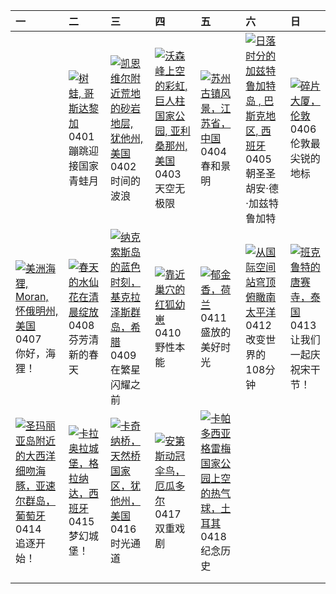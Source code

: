 | 一                                                                                                                                                                                                      | 二                                                                                                                                                                                          | 三                                                                                                                                                                                             | 四                                                                                                                                                                                                       | 五                                                                                                                                                                                            | 六                                                                                                                                                                                                                     | 日                                                                                                                                                                                              |
|:-------------------------------------------------------------------------------------------------------------------------------------------------------------------------------------------------------|:-------------------------------------------------------------------------------------------------------------------------------------------------------------------------------------------|:----------------------------------------------------------------------------------------------------------------------------------------------------------------------------------------------|:--------------------------------------------------------------------------------------------------------------------------------------------------------------------------------------------------------|:---------------------------------------------------------------------------------------------------------------------------------------------------------------------------------------------|:----------------------------------------------------------------------------------------------------------------------------------------------------------------------------------------------------------------------|:-----------------------------------------------------------------------------------------------------------------------------------------------------------------------------------------------|
|                                                                                                                                                                                                        | [![](https://www.bing.com/th?id=OHR.TicanFrog_ZH-CN8949758487_320x240.jpg "树蛙, 哥斯达黎加")](https://www.bing.com/th?id=OHR.TicanFrog_ZH-CN8949758487_UHD.jpg)<br>0401<br>蹦跳迎接国家青蛙月             | [![](https://www.bing.com/th?id=OHR.UtahBadlands_ZH-CN9174002963_320x240.jpg "凯恩维尔附近荒地的砂岩地层, 犹他州, 美国")](https://www.bing.com/th?id=OHR.UtahBadlands_ZH-CN9174002963_UHD.jpg)<br>0402<br>时间的波浪 | [![](https://www.bing.com/th?id=OHR.SaguaroRainbow_ZH-CN0139056375_320x240.jpg "沃森峰上空的彩虹, 巨人柱国家公园, 亚利桑那州, 美国")](https://www.bing.com/th?id=OHR.SaguaroRainbow_ZH-CN0139056375_UHD.jpg)<br>0403<br>天空无极限 | [![](https://www.bing.com/th?id=OHR.QingMingY25_ZH-CN9818431198_320x240.jpg "苏州古镇风景，江苏省，中国")](https://www.bing.com/th?id=OHR.QingMingY25_ZH-CN9818431198_UHD.jpg)<br>0404<br>春和景明            | [![](https://www.bing.com/th?id=OHR.GaztelugatxeSunset_ZH-CN0553703567_320x240.jpg "日落时分的加兹特鲁加特岛 , 巴斯克地区, 西班牙")](https://www.bing.com/th?id=OHR.GaztelugatxeSunset_ZH-CN0553703567_UHD.jpg)<br>0405<br>朝圣圣胡安·德·加兹特鲁加特 | [![](https://www.bing.com/th?id=OHR.ShardLondon2025_ZH-CN0722863055_320x240.jpg "碎片大厦，伦敦")](https://www.bing.com/th?id=OHR.ShardLondon2025_ZH-CN0722863055_UHD.jpg)<br>0406<br>伦敦最尖锐的地标        |
| [![](https://www.bing.com/th?id=OHR.BeaverDay_ZH-CN2889563041_320x240.jpg "美洲海狸, Moran, 怀俄明州, 美国")](https://www.bing.com/th?id=OHR.BeaverDay_ZH-CN2889563041_UHD.jpg)<br>0407<br>你好，海狸！                | [![](https://www.bing.com/th?id=OHR.SpringDaffodils_ZH-CN6737270212_320x240.jpg "春天的水仙花在清晨绽放")](https://www.bing.com/th?id=OHR.SpringDaffodils_ZH-CN6737270212_UHD.jpg)<br>0408<br>芬芳清新的春天 | [![](https://www.bing.com/th?id=OHR.BlueNaxos_ZH-CN7863097040_320x240.jpg "纳克索斯岛的蓝色时刻，基克拉泽斯群岛，希腊")](https://www.bing.com/th?id=OHR.BlueNaxos_ZH-CN7863097040_UHD.jpg)<br>0409<br>在繁星闪耀之前      | [![](https://www.bing.com/th?id=OHR.LittleFoxes_ZH-CN8622806156_320x240.jpg "靠近巢穴的红狐幼崽")](https://www.bing.com/th?id=OHR.LittleFoxes_ZH-CN8622806156_UHD.jpg)<br>0410<br>野性本能                           | [![](https://www.bing.com/th?id=OHR.TulipsWindmill_ZH-CN0665142956_320x240.jpg "郁金香，荷兰")](https://www.bing.com/th?id=OHR.TulipsWindmill_ZH-CN0665142956_UHD.jpg)<br>0411<br>盛放的美好时光          | [![](https://www.bing.com/th?id=OHR.SpaceFlight_ZH-CN0927394503_320x240.jpg "从国际空间站穹顶俯瞰南太平洋")](https://www.bing.com/th?id=OHR.SpaceFlight_ZH-CN0927394503_UHD.jpg)<br>0412<br>改变世界的108分钟                              | [![](https://www.bing.com/th?id=OHR.ThailandPagodas_ZH-CN1143878296_320x240.jpg "班克鲁特的唐赛寺，泰国")](https://www.bing.com/th?id=OHR.ThailandPagodas_ZH-CN1143878296_UHD.jpg)<br>0413<br>让我们一起庆祝宋干节！ |
| [![](https://www.bing.com/th?id=OHR.SpottedDolphins_ZH-CN1257100316_320x240.jpg "圣玛丽亚岛附近的大西洋细吻海豚，亚速尔群岛，葡萄牙")](https://www.bing.com/th?id=OHR.SpottedDolphins_ZH-CN1257100316_UHD.jpg)<br>0414<br>追逐开始！ | [![](https://www.bing.com/th?id=OHR.CerezoEnFlor_ZH-CN2951543796_320x240.jpg "卡拉奥拉城堡，格拉纳达，西班牙")](https://www.bing.com/th?id=OHR.CerezoEnFlor_ZH-CN2951543796_UHD.jpg)<br>0415<br>梦幻城堡！     | [![](https://www.bing.com/th?id=OHR.KachinaBridge_ZH-CN3333793502_320x240.jpg "卡奇纳桥，天然桥国家区，犹他州，美国")](https://www.bing.com/th?id=OHR.KachinaBridge_ZH-CN3333793502_UHD.jpg)<br>0416<br>时光通道    | [![](https://www.bing.com/th?id=OHR.EcuadorBird_ZH-CN3676173654_320x240.jpg "安第斯动冠伞鸟，厄瓜多尔")](https://www.bing.com/th?id=OHR.EcuadorBird_ZH-CN3676173654_UHD.jpg)<br>0417<br>双重戏剧                        | [![](https://www.bing.com/th?id=OHR.GoremeTurkey_ZH-CN0255739302_320x240.jpg "卡帕多西亚格雷梅国家公园上空的热气球，土耳其")](https://www.bing.com/th?id=OHR.GoremeTurkey_ZH-CN0255739302_UHD.jpg)<br>0418<br>纪念历史 |                                                                                                                                                                                                                       |                                                                                                                                                                                                |
|                                                                                                                                                                                                        |                                                                                                                                                                                            |                                                                                                                                                                                               |                                                                                                                                                                                                         |                                                                                                                                                                                              |                                                                                                                                                                                                                       |                                                                                                                                                                                                |
|                                                                                                                                                                                                        |                                                                                                                                                                                            |                                                                                                                                                                                               |                                                                                                                                                                                                         |                                                                                                                                                                                              |                                                                                                                                                                                                                       |                                                                                                                                                                                                |